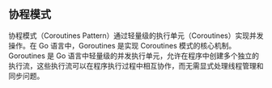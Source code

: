 ## 协程模式

协程模式（Coroutines Pattern）通过轻量级的执行单元（Coroutines）实现并发操作。在 Go 语言中，Goroutines 是实现 Coroutines 模式的核心机制。Goroutines 是 Go 语言中轻量级的并发执行单元，允许在程序中创建多个独立的执行流，这些执行流可以在程序执行过程中相互协作，而无需显式处理线程管理和同步问题。
